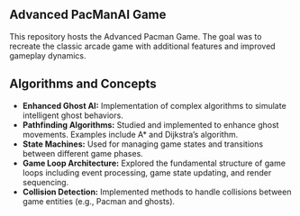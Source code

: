 ## Advanced PacManAI Game

This repository hosts the Advanced Pacman Game. The goal was to recreate the classic arcade game with additional features and improved gameplay dynamics.

## Algorithms and Concepts

- **Enhanced Ghost AI:** Implementation of complex algorithms to simulate intelligent ghost behaviors.
- **Pathfinding Algorithms:** Studied and implemented to enhance ghost movements. Examples include A* and Dijkstra’s algorithm.
- **State Machines:** Used for managing game states and transitions between different game phases.
- **Game Loop Architecture:** Explored the fundamental structure of game loops including event processing, game state updating, and render sequencing.
- **Collision Detection:** Implemented methods to handle collisions between game entities (e.g., Pacman and ghosts).
